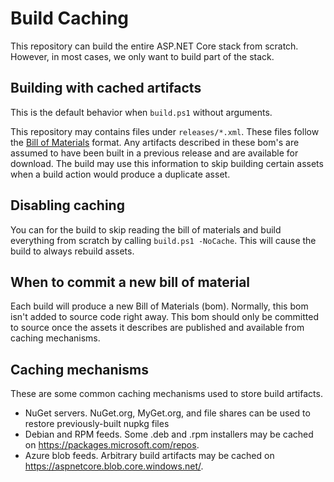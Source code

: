 Build Caching
=============

This repository can build the entire ASP.NET Core stack from scratch. However, in most cases, we only want to build part of the stack.

## Building with cached artifacts

This is the default behavior when `build.ps1` without arguments.

This repository may contains files under `releases/*.xml`. These files follow the [Bill of Materials](./BillOfMaterials.md) format.
Any artifacts described in these bom's are assumed to have been built in a previous release and are available for download.
The build may use this information to skip building certain assets when a build action would produce a duplicate asset.

## Disabling caching

You can for the build to skip reading the bill of materials and build everything from scratch by calling `build.ps1 -NoCache`.
This will cause the build to always rebuild assets.

## When to commit a new bill of material

Each build will produce a new Bill of Materials (bom). Normally, this bom isn't added to source code right away.
This bom should only be committed to source once the assets it describes are published and available from caching mechanisms.

## Caching mechanisms

These are some common caching mechanisms used to store build artifacts.

 - NuGet servers. NuGet.org, MyGet.org, and file shares can be used to restore previously-built nupkg files
 - Debian and RPM feeds. Some .deb and .rpm installers may be cached on https://packages.microsoft.com/repos.
 - Azure blob feeds. Arbitrary build artifacts may be cached on https://aspnetcore.blob.core.windows.net/.
